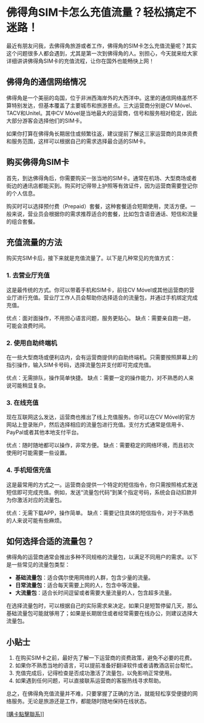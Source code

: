 # 佛得角SIM卡怎么充值流量？轻松搞定不迷路！

最近有朋友问我，去佛得角旅游或者工作，佛得角的SIM卡怎么充值流量呢？其实这个问题很多人都会遇到，尤其是第一次到佛得角的人。别担心，今天就来给大家详细讲讲佛得角SIM卡的充值流程，让你在国外也能畅快上网！

## 佛得角的通信网络情况

佛得角是一个美丽的岛国，位于非洲西海岸外的大西洋中。这里的通信网络虽然不算特别发达，但基本覆盖了主要城市和旅游景点。三大运营商分别是CV Móvel、TACV和Unitel。其中CV Móvel是当地最大的运营商，信号和服务相对稳定，因此大部分游客会选择他们的SIM卡。

如果你打算在佛得角长期居住或频繁往返，建议提前了解这三家运营商的具体资费和服务范围，这样可以根据自己的需求选择最合适的SIM卡。

## 购买佛得角SIM卡

首先，到达佛得角后，你需要购买一张当地的SIM卡。通常在机场、大型商场或者街边的通讯店都能买到。购买时记得带上护照等有效证件，因为运营商需要登记你的个人信息。

购买时可以选择预付费（Prepaid）套餐，这种套餐适合短期使用，灵活方便。一般来说，营业员会根据你的需求推荐适合的套餐，比如包含语音通话、短信和流量的组合套餐。

## 充值流量的方法

购买完SIM卡后，接下来就是充值流量了。以下是几种常见的充值方式：

### 1. 去营业厅充值

这是最传统的方式。你可以带着手机和SIM卡，前往CV Móvel或其他运营商的营业厅进行充值。营业厅工作人员会帮助你选择适合的流量包，并通过手机绑定完成充值。

优点：面对面操作，不用担心语言问题，服务更贴心。
缺点：需要亲自跑一趟，可能会浪费时间。

### 2. 使用自助终端机

在一些大型商场或便利店内，会有运营商提供的自助终端机。只需要按照屏幕上的指引操作，输入SIM卡号码，选择流量包并支付即可完成充值。

优点：无需排队，操作简单快捷。
缺点：需要一定的操作能力，对不熟悉的人来说可能稍显复杂。

### 3. 在线充值

现在互联网这么发达，运营商也推出了线上充值服务。你可以在CV Móvel的官方网站上登录账户，然后选择相应的流量包进行充值。支付方式通常是信用卡、PayPal或者其他本地支付平台。

优点：随时随地都可以操作，非常方便。
缺点：需要稳定的网络环境，而且初次使用时可能需要一些设置。

### 4. 手机短信充值

这是最常用的方式之一。运营商会提供一个特定的短信指令，你只需按照格式发送短信即可完成充值。例如，发送“流量包代码”到某个指定号码，系统会自动扣款并为你激活对应的流量包。

优点：无需下载APP，操作简单。
缺点：需要记住具体的短信指令，对于不熟悉的人来说可能有些麻烦。

## 如何选择合适的流量包？

佛得角的运营商通常会推出多种不同规格的流量包，以满足不同用户的需求。以下是一些常见的流量包类型：

- **基础流量包**：适合偶尔使用网络的人群，包含少量的流量。
- **日常流量包**：适合每天需要上网的人，包含中等流量。
- **大流量包**：适合长时间逗留或者需要大量流量的人，包含超多流量。

在选择流量包时，可以根据自己的实际需求来决定。如果只是短暂停留几天，那么基础流量包可能就够用了；如果是长期居住或者经常需要在线办公，则建议选择大流量包。

## 小贴士

1. 在购买SIM卡之前，最好先了解一下运营商的资费政策，避免不必要的花费。
2. 如果你不熟悉当地的语言，可以提前准备好翻译软件或者请教酒店前台帮忙。
3. 充值完成后，记得检查是否成功激活了流量包，以免影响正常使用。
4. 如果遇到任何问题，可以直接联系运营商的客服热线寻求帮助。

总之，在佛得角充值流量并不难，只要掌握了正确的方法，就能轻松享受便捷的网络服务。无论是旅游还是工作，都能随时随地保持在线状态。

[[購卡點擊聯系](https://t.me/s/esim1088)]]